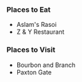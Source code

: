 ### Places to Eat

- Aslam's Rasoi
- Z & Y Restaurant

### Places to Visit

- Bourbon and Branch
- Paxton Gate
